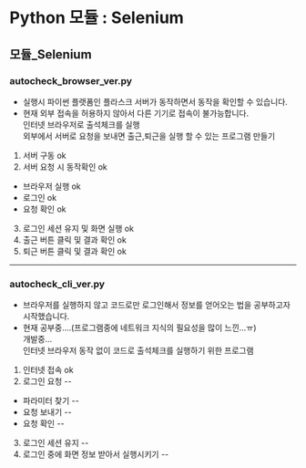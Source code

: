 # Python 모듈 : Selenium
## 모듈_Selenium
### autocheck_browser_ver.py
- 실행시 파이썬 플랫폼인 플라스크 서버가 동작하면서 동작을 확인할 수 있습니다.
- 현재 외부 접속을 허용하지 않아서 다른 기기로 접속이 불가능합니다.</br>
 인터넷 브라우저로 출석체크를 실행 </br>
 외부에서 서버로 요청을 보내면 출근,퇴근을 실행 할 수 있는 프로그램 만들기</br>
 1. 서버 구동                                        ok</br>
 2. 서버 요청 시 동작확인                             ok</br>
  - 브라우저 실행                                    ok</br>
  - 로그인                                           ok</br>
  - 요청 확인                                        ok</br>
 3. 로그인 세션 유지 및 화면 실행                      ok</br>
 4. 출근 버튼 클릭 및 결과 확인                        ok</br>
 5. 퇴근 버튼 클릭 및 결과 확인                        ok</br>
 
---
 
### autocheck_cli_ver.py
- 브라우저를 실행하지 않고 코드로만 로그인해서 정보를 얻어오는 법을 공부하고자 시작했습니다.
- 현재 공부중....(프로그램중에 네트워크 지식의 필요성을 많이 느낀...ㅠ)</br>
개발중...</br>
인터넷 브라우저 동작 없이 코드로 출석체크를 실행하기 위한 프로그램</br>
1. 인터넷 접속                                      ok</br>
2. 로그인 요청                                      --</br>
 - 파라미터 찾기                                    --</br>
 - 요청 보내기                                      --</br>
 - 요청 확인                                        --</br>
3. 로그인 세션 유지                                 --</br>
4. 로그인 중에 화면 정보 받아서 실행시키기            --</br>
